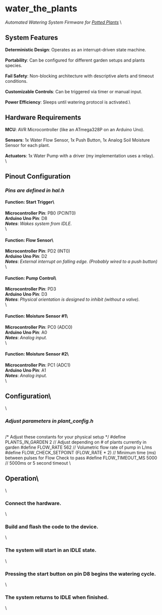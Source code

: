 # **water_the_plants**
*Automated Watering System Firmware for <ins>Potted<ins> Plants*
\
## **System Features**
**Deterministic Design**: Operates as an interrupt-driven state machine.\
\
**Portability**: Can be configured for different garden setups and plants species.\
\
**Fail Safety**: Non-blocking architecture with descriptive alerts and timeout conditions.\
\
**Customizable Controls**: Can be triggered via timer or manual input.\
\
**Power Efficiency**: Sleeps until watering protocol is activated.\

## **Hardware Requirements**
**MCU**: AVR Microcontroller (like an ATmega328P on an Arduino Uno).\
\
**Sensors**: 1x Water Flow Sensor, 1x Push Button, 1x Analog Soil Moisture Sensor for each plant.\
\
**Actuators**: 1x Water Pump with a driver (my implementation uses a relay).\
\
## **Pinout Configuration**
### *Pins are defined in hal.h*
#### Function: Start Trigger\
**Microcontroller Pin**: PB0 (PCINT0)\
**Arduino Uno Pin**: D8\
*__Notes__*: *Wakes system from IDLE.*\
\
#### Function: Flow Sensor\
**Microcontroller Pin**: PD2 (INT0)\
**Arduino Uno Pin**: D2\
*__Notes__*: *External interrupt on falling edge. (Probably wired to a push button)*\
\
#### Function: Pump Control\
**Microcontroller Pin**: PD3\
**Arduino Uno Pin**: D3\
*__Notes__*: *Physical orientation is designed to inhibit (without a valve).*\
\
#### Function: Moisture Sensor #1\
**Microcontroller Pin**: PC0 (ADC0)\
**Arduino Uno Pin**: A0\
*__Notes__*: *Analog input.*\
\
#### Function: Moisture Sensor #2\
**Microcontroller Pin**: PC1 (ADC1)\
**Arduino Uno Pin**: A1\
*__Notes__*: *Analog input.*\
\
## **Configuration**\
\
### *Adjust parameters in plant_config.h*
\
/* Adjust these constants for your physical setup */
#define PLANTS_IN_GARDEN 2            // Adjust depending on # of plants currently in garden
#define FLOW_RATE 562                 // Volumetric flow rate of pump in L/ms
#define FLOW_CHECK_SETPOINT (FLOW_RATE * 2)   // Minimum time (ms) between pulses for Flow Check to pass
#define FLOW_TIMEOUT_MS 5000          // 5000ms or 5 second timeout
\
## **Operation**\
\
### Connect the hardware.
\
### Build and flash the code to the device.
\
### The system will start in an IDLE state.
\
### Pressing the start button on pin D8 begins the watering cycle.
\
### The system returns to IDLE when finished.
\

